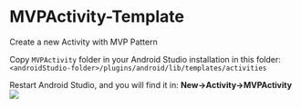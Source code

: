 # MVPActivity-Template
Create a new Activity with MVP Pattern

Copy `MVPActivity` folder in your Android Studio installation in this folder:  `<androidStudio-folder>/plugins/android/lib/templates/activities`

Restart Android Studio, and you will find it in: **New->Activity->MVPActivity**
<img src="https://1drv.ms/i/s!AhMZA1K3mRZXhMJXdp0hMyqsQOskzw"/>